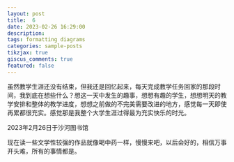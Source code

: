 ```yaml
---
layout: post
title:  6
date: 2023-02-26 16:29:00
description: 
tags: formatting diagrams
categories: sample-posts
tikzjax: true
giscus_comments: true
featured: false
---
```

虽然教学生涯还没有结束，但我还是回忆起来，每天完成教学任务回家的那段时间，我到底在想些什么？想这一天中发生的趣事，想想有趣的学生，想想明天的教学安排和整体的教学进度，想想之前做的不完美需要改进的地方，感觉每一天即使再累都很充实。感觉那是我整个大学生涯过得最为充实快乐的时光。

2023年2月26日于沙河图书馆

现在读一些文学性较强的作品就像喝中药一样，慢慢来吧，以后会好的，相信万事开头难，所有的事情都是。